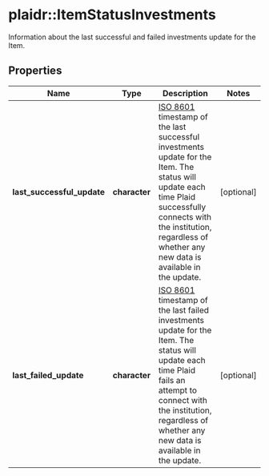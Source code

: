 # plaidr::ItemStatusInvestments

Information about the last successful and failed investments update for the Item.

## Properties
Name | Type | Description | Notes
------------ | ------------- | ------------- | -------------
**last_successful_update** | **character** | [ISO 8601](https://wikipedia.org/wiki/ISO_8601) timestamp of the last successful investments update for the Item. The status will update each time Plaid successfully connects with the institution, regardless of whether any new data is available in the update. | [optional] 
**last_failed_update** | **character** | [ISO 8601](https://wikipedia.org/wiki/ISO_8601) timestamp of the last failed investments update for the Item. The status will update each time Plaid fails an attempt to connect with the institution, regardless of whether any new data is available in the update. | [optional] 


